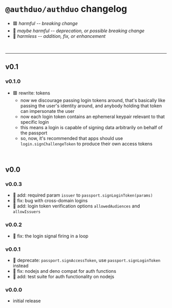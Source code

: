 
# `@authduo/authduo` changelog

- 🟥 *harmful -- breaking change*
- 🔶 *maybe harmful -- deprecation, or possible breaking change*
- 🍏 *harmless -- addition, fix, or enhancement*

<br/>

--------

## v0.1

### v0.1.0
- 🟥 rewrite: tokens
  - now we discourage passing login tokens around, that's basically like passing the user's identity around, and anybody holding that token can impersonate the user
  - now each login token contains an ephemeral keypair relevant to that specific login
  - this means a login is capable of signing data arbitrarily on behalf of the passport
  - so, now, it's recommended that apps should use `login.signChallengeToken` to produce their own access tokens

<br/>

## v0.0

### v0.0.3
- 🔶 add: required param `issuer` to `passport.signLoginToken(params)`
- 🍏 fix: bug with cross-domain logins
- 🍏 add: login token verification options `allowedAudiences` and `allowIssuers`

### v0.0.2
- 🍏 fix: the login signal firing in a loop

### v0.0.1
- 🔶 deprecate: `passport.signAccessToken`, use `passport.signLoginToken` instead
- 🍏 fix: nodejs and deno compat for auth functions
- 🍏 add: test suite for auth functionality on nodejs

### v0.0.0
- initial release

